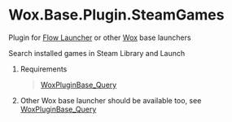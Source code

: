<!--
 * @Author: WayneFerdon wayneferdon@hotmail.com
 * @Date: 2023-03-04 12:45:58
 * @LastEditors: WayneFerdon wayneferdon@hotmail.com
 * @LastEditTime: 2023-04-03 02:37:46
 * @FilePath: \undefinedc:\Users\WayneFerdon\AppData\Local\FlowLauncher\app-1.14.0\Plugins\Wox.Base.Plugin.SteamGames\README.md
 * ----------------------------------------------------------------
 * Copyright (c) 2023 by Wayne Ferdon Studio. All rights reserved.
 * Licensed to the .NET Foundation under one or more agreements.
 * The .NET Foundation licenses this file to you under the MIT license.
 * See the LICENSE file in the project root for more information.
-->

# Wox.Base.Plugin.SteamGames
Plugin for [Flow Launcher](https://github.com/Flow-Launcher/Flow.Launcher) or other  [Wox](https://github.com/Wox-launcher/Wox) base launchers

Search installed games in Steam Library and Launch

1. Requirements

   > [WoxPluginBase_Query](https://github.com/WayneFerdon/WoxPluginBase_Query/)

2. Other Wox base launcher should be available too, see [WoxPluginBase_Query](https://github.com/WayneFerdon/WoxPluginBase_Query/)

